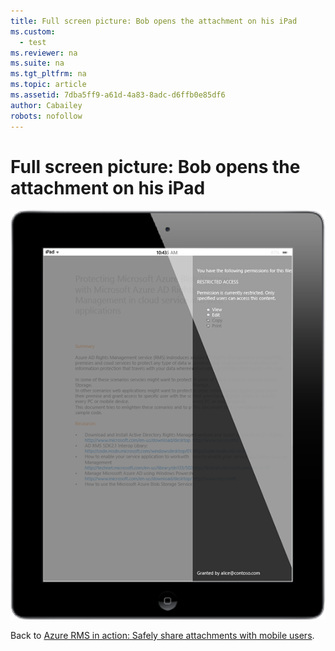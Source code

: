 ```yaml
---
title: Full screen picture: Bob opens the attachment on his iPad
ms.custom: 
  - test
ms.reviewer: na
ms.suite: na
ms.tgt_pltfrm: na
ms.topic: article
ms.assetid: 7dba5ff9-a61d-4a83-8adc-d6ffb0e85df6
author: Cabailey
robots: nofollow
---
```

# Full screen picture: Bob opens the attachment on his iPad
![](./media/AzRMS_StoryboardEmaill3.PNG)

Back to [Azure RMS in action: Safely share attachments with mobile users](http://technet.microsoft.com/library/jj585026.aspx).

